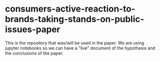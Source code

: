 # consumers-active-reaction-to-brands-taking-stands-on-public-issues-paper
This is the repository that was/will be used in the paper. We are using jupyter notebooks so we can have a "live" document of the hypothesis and the conclusions of the paper. 
